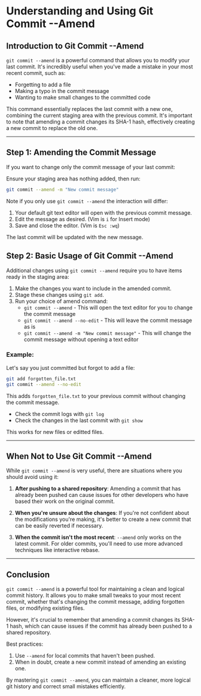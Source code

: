 
# Understanding and Using Git Commit --Amend

## Introduction to Git Commit --Amend

`git commit --amend` is a powerful command that allows you to modify your last commit. It's incredibly useful when you've made a mistake in your most recent commit, such as:

- Forgetting to add a file
- Making a typo in the commit message
- Wanting to make small changes to the committed code

This command essentially replaces the last commit with a new one, combining the current staging area with the previous commit. It's important to note that amending a commit changes its SHA-1 hash, effectively creating a new commit to replace the old one.

---

## Step 1: Amending the Commit Message

If you want to change only the commit message of your last commit:

Ensure your staging area has nothing added, then run:
```bash
git commit --amend -m "New commit message"
```
Note if you only use `git commit --amend` the interaction will differ:
1. Your default git text editor will open with the previous commit message.
2. Edit the message as desired. (Vim is `i` for Insert mode)
3. Save and close the editor. (Vim is `Esc :wq`)

The last commit will be updated with the new message.

## Step 2: Basic Usage of Git Commit --Amend

Additional changes using `git commit --amend` require you to have items ready in the staging area:

1. Make the changes you want to include in the amended commit.
2. Stage these changes using `git add`.
3. Run your choice of amend command:
   - `git commit --amend` - This will open the text editor for you to change the commit message
   - `git commit --amend --no-edit` - This will leave the commit message as is
   - `git commit --amend -m "New commit message"` - This will change the commit message without opening a text editor

### Example:

Let's say you just committed but forgot to add a file:

```bash
git add forgotten_file.txt
git commit --amend --no-edit
```

This adds `forgotten_file.txt` to your previous commit without changing the commit message.
   - Check the commit logs with `git log`
   - Check the changes in the last commit with `git show`

This works for new files or editted files.

---

## When Not to Use Git Commit --Amend

While `git commit --amend` is very useful, there are situations where you should avoid using it:

1. **After pushing to a shared repository**: Amending a commit that has already been pushed can cause issues for other developers who have based their work on the original commit.

2. **When you're unsure about the changes**: If you're not confident about the modifications you're making, it's better to create a new commit that can be easily reverted if necessary.

3. **When the commit isn't the most recent**: `--amend` only works on the latest commit. For older commits, you'll need to use more advanced techniques like interactive rebase.

---

## Conclusion

`git commit --amend` is a powerful tool for maintaining a clean and logical commit history. It allows you to make small tweaks to your most recent commit, whether that's changing the commit message, adding forgotten files, or modifying existing files.

However, it's crucial to remember that amending a commit changes its SHA-1 hash, which can cause issues if the commit has already been pushed to a shared repository.

Best practices:
1. Use `--amend` for local commits that haven't been pushed.
2. When in doubt, create a new commit instead of amending an existing one.

By mastering `git commit --amend`, you can maintain a cleaner, more logical git history and correct small mistakes efficiently.